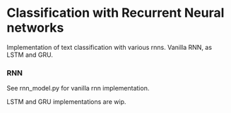 # Classification with Recurrent Neural networks 

Implementation of text classification with various rnns. Vanilla RNN, as LSTM and GRU. 

### RNN
See rnn_model.py for vanilla rnn implementation. 



LSTM and GRU implementations are wip.
